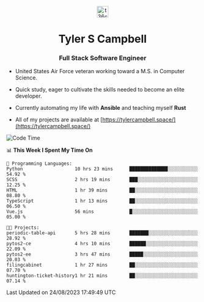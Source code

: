 <p align="center">
<a href="https://www.linkedin.com/in/t36campbell" target="blank"><img align="center" src="https://ik.imagekit.io/t36campbell/Portfolio/linkedin.png.original_m8bbGgPh6.png" alt="t36campbell" height="30" width="30" /></a>
</p>
<h1 align="center">Tyler S Campbell</h1>
<h3 align="center">Full Stack Software Engineer</h3>

* United States Air Force veteran working toward a M.S. in Computer Science.

* Quick study, eager to cultivate the skills needed to become an elite developer.

* Currently automating my life with **Ansible** and teaching myself **Rust**

* All of my projects are available at [https://tylercampbell.space/](https://tylercampbell.space/)

<!--START_SECTION:waka-->
![Code Time](http://img.shields.io/badge/Code%20Time-2%2C725%20hrs%204%20mins-blue)

📊 **This Week I Spent My Time On** 

```text
💬 Programming Languages: 
Python                   10 hrs 23 mins      ██████████████░░░░░░░░░░░   54.92 % 
SCSS                     2 hrs 19 mins       ███░░░░░░░░░░░░░░░░░░░░░░   12.25 % 
HTML                     1 hr 39 mins        ██░░░░░░░░░░░░░░░░░░░░░░░   08.80 % 
TypeScript               1 hr 13 mins        ██░░░░░░░░░░░░░░░░░░░░░░░   06.50 % 
Vue.js                   56 mins             █░░░░░░░░░░░░░░░░░░░░░░░░   05.00 % 

🐱‍💻 Projects: 
periodic-table-api       5 hrs 28 mins       ███████░░░░░░░░░░░░░░░░░░   28.92 % 
pytos2-ce                4 hrs 10 mins       ██████░░░░░░░░░░░░░░░░░░░   22.09 % 
pytos2-ee                3 hrs 47 mins       █████░░░░░░░░░░░░░░░░░░░░   20.03 % 
filingcabinet            1 hr 27 mins        ██░░░░░░░░░░░░░░░░░░░░░░░   07.70 % 
huntington-ticket-history1 hr 21 mins        ██░░░░░░░░░░░░░░░░░░░░░░░   07.14 % 
```


 Last Updated on 24/08/2023 17:49:49 UTC
<!--END_SECTION:waka-->
